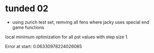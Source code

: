 # tunded 02


- using zurich test set, remving all fens where jacky uses special end game functions

local minimum optimization for all pst values with step size 1.


Error at start: 0.06330978224026085



